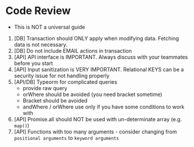 # Code Review

- This is NOT a universal guide

1. [DB] Transaction should ONLY apply when modifying data. Fetching data is not necessary.
2. [DB] Do not include EMAIL actions in transaction
3. [API] API interface is IMPORTANT. Always discuss with your teammates before you start
4. [API] Input sanitization is VERY IMPORTANT. Relational KEYS can be a security issue for not handling properly
5. [API/DB] Typeorm for complicated queries
   - provide raw query
   - orWhere should be avoided (you need bracket sometime)
   - Bracket should be avoided
   - andWhere / orWhere use only if you have some conditions to work with
6. [API] Promise.all should NOT be used with un-determinate array (e.g. `map()`)
7. [API] Functions with too many arguments - consider changing from `positional arguments` to `keyword arguments`

